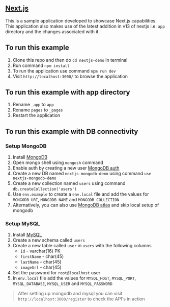 ## [Next.js](https://nextjs.org/learn)

This is a sample application developed to showcase Next.js capabilities. This application also makes use of the latest addition in v13 of nextjs i.e. `app` directory and the changes associated with it.

## To run this example

1. Clone this repo and then do `cd nextjs-demo` in terminal
2. Run command `npm install`
3. To run the application use command `npm run dev`
4. Visit `http://localhost:3000/` to browse the application

## To run this example with app directory

1. Rename `_app` to `app`
2. Rename `pages` to `_pages`
3. Restart the application

## To run this example with DB connectivity

### Setup MongoDB

1. Install [MongoDB](https://www.mongodb.com/docs/manual/installation/)
2. Open mongo shell using `mongosh` command
3. Enable auth by creating a new user [MongoDB auth](https://www.mongodb.com/docs/manual/tutorial/configure-scram-client-authentication/)
4. Create a new DB named `nextjs-mongodb-demo` using command `use nextjs-mongodb-demo`
5. Create a new collection named `users` using command `db.createCollection('users')`
6. Use `env.example` to create a `env.local` file and add the values for `MONGODB_URI`, `MONGODB_NAME` and `MONGODB_COLLECTION`
7. Alternatively, you can also use [MongoDB atlas](https://www.mongodb.com/atlas/database) and skip local setup of mongodb

### Setup MySQL

1. Install [MySQL](https://dev.mysql.com/doc/refman/5.7/en/installing.html)
2. Create a new schema called `users`
3. Create a new table called `user` in `users` with the following columns
   - `id` - varchar(16) PK
   - `firstName` - char(45)
   - `lastName` - char(45)
   - `imageUrl` - char(45)
4. Set the password for `root@localhost` user
5. In `env.local` file add the values for `MYSQL_HOST`, `MYSQL_PORT`, `MYSQL_DATABASE`, `MYSQL_USER` and `MYSQL_PASSWORD`

> After setting up mongodb and mysql you can visit `http://localhost:3000/register` to check the API's in action
